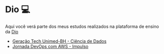 # Dio :computer:

Aqui você verá parte dos meus estudos realizados na plataforma de ensino da [Dio](https://www.dio.me/)

- [Geração Tech Unimed-BH - Ciência de Dados](./Gera%C3%A7%C3%A3o%20Tech%20Unimed-BH%20-%20Ci%C3%AAncia%20de%20Dados/)
- [Jornada DevOps com AWS - Impulso](./Jornada%20DevOps%20com%20AWS%20-%20Impulso/)

